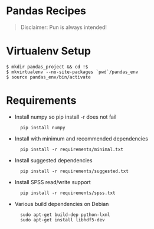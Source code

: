 Pandas Recipes
=============

> Disclaimer: Pun is always intended!

Virtualenv Setup
=============

	$ mkdir pandas_project && cd !$
	$ mkvirtualenv --no-site-packages `pwd`/pandas_env
	$ source pandas_env/bin/activate

Requirements
=============

+ Install numpy so pip install -r does not fail

		pip install numpy

+ Install with minimum and recommended dependencies

		pip install -r requirements/minimal.txt

+ Install suggested dependencies

		pip install -r requirements/suggested.txt

+ Install SPSS read/write support

		pip install -r requirements/spss.txt

+ Various build dependencies on Debian

		sudo apt-get build-dep python-lxml
		sudo apt-get install libhdf5-dev


